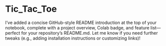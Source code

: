# Tic_Tac_Toe
I’ve added a concise GitHub-style README introduction at the top of your notebook, complete with a project overview, Colab badge, and feature list—perfect for your repository’s README.md. Let me know if you need further tweaks (e.g., adding installation instructions or customizing links)!
